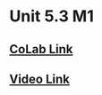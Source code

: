 # Unit 5.3 M1 

## [CoLab Link](https://colab.research.google.com/drive/1XcBPXn5DPoKDOE7S5VyH99j3H8iIGEmI?usp=sharing)
## [Video Link](https://youtu.be/tSzkCTuIaWU)
